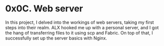 
# 0x0C. Web server
In this project, I delved into the workings of web servers, taking my first steps into their realm. ALX hooked me up with a personal server, and I got the hang of transferring files to it using scp and Fabric. On top of that, I successfully set up the server basics with Nginx.
